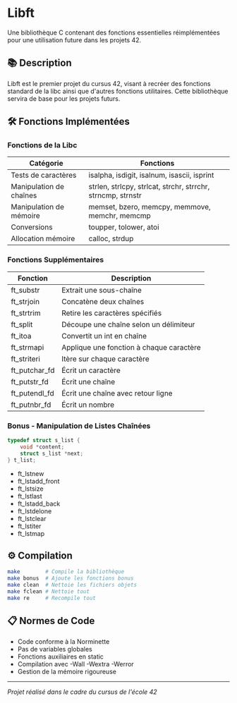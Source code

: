 # Libft

Une bibliothèque C contenant des fonctions essentielles réimplémentées pour une utilisation future dans les projets 42.

## 📚 Description

Libft est le premier projet du cursus 42, visant à recréer des fonctions standard de la libc ainsi que d'autres fonctions utilitaires. Cette bibliothèque servira de base pour les projets futurs.

## 🛠 Fonctions Implémentées

### Fonctions de la Libc
| Catégorie | Fonctions |
|-----------|-----------|
| Tests de caractères | isalpha, isdigit, isalnum, isascii, isprint |
| Manipulation de chaînes | strlen, strlcpy, strlcat, strchr, strrchr, strncmp, strnstr |
| Manipulation de mémoire | memset, bzero, memcpy, memmove, memchr, memcmp |
| Conversions | toupper, tolower, atoi |
| Allocation mémoire | calloc, strdup |

### Fonctions Supplémentaires
| Fonction | Description |
|----------|-------------|
| ft_substr | Extrait une sous-chaîne |
| ft_strjoin | Concatène deux chaînes |
| ft_strtrim | Retire les caractères spécifiés |
| ft_split | Découpe une chaîne selon un délimiteur |
| ft_itoa | Convertit un int en chaîne |
| ft_strmapi | Applique une fonction à chaque caractère |
| ft_striteri | Itère sur chaque caractère |
| ft_putchar_fd | Écrit un caractère |
| ft_putstr_fd | Écrit une chaîne |
| ft_putendl_fd | Écrit une chaîne avec retour ligne |
| ft_putnbr_fd | Écrit un nombre |

### Bonus - Manipulation de Listes Chaînées
```c
typedef struct s_list {
    void *content;
    struct s_list *next;
} t_list;
```

- ft_lstnew
- ft_lstadd_front
- ft_lstsize
- ft_lstlast
- ft_lstadd_back
- ft_lstdelone
- ft_lstclear
- ft_lstiter
- ft_lstmap

## ⚙️ Compilation

```bash
make        # Compile la bibliothèque
make bonus  # Ajoute les fonctions bonus
make clean  # Nettoie les fichiers objets
make fclean # Nettoie tout
make re     # Recompile tout
```

## 📋 Normes de Code

- Code conforme à la Norminette
- Pas de variables globales
- Fonctions auxiliaires en static
- Compilation avec -Wall -Wextra -Werror
- Gestion de la mémoire rigoureuse

---
*Projet réalisé dans le cadre du cursus de l'école 42*
